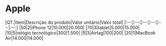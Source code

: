 # Apple 

|QT.|Item|Descrição do produto|Valor unitário|Valor total|
|:--:|:--:|:--:|:--:|:--:|:--:|
|50|2|iPhone 12|10.000|20.000|
|70|3|tablet|5.000|15.000|
|10|5|relógio tecnológico|300|1.500|
|5|3|Airtag|100|200|
|20|1|MacBook Air|14.000|14.000|



